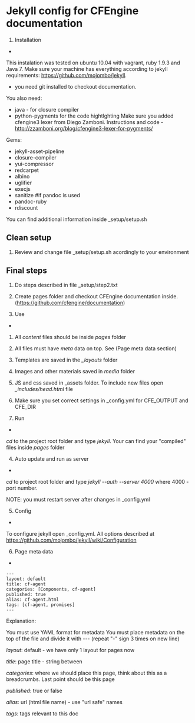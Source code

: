 Jekyll config for CFEngine documentation
===========


1. Installation
-
This instalation was tested on ubuntu 10.04 with vagrant, ruby 1.9.3 and Java 7.
Make sure your machine has everything according to jekyll requirements: https://github.com/mojombo/jekyll.
+ you need git installed to checkout documentation.

You also need:
+ java - for closure compiler
+ python-pygments for the code hightlghting
Make sure you added cfengine3 lexer from Diego Zamboni. 
Instructions and code - http://zzamboni.org/blog/cfengine3-lexer-for-pygments/

Gems:
+ jekyll-asset-pipeline
+ closure-compiler
+ yui-compressor
+ redcarpet
+ albino
+ uglifier
+ execjs
+ sanitize
#if pandoc is used
+ pandoc-ruby
+ rdiscount

You can find additional information inside _setup/setup.sh


Clean setup
--
1. Review and change file _setup/setup.sh acordingly to your environment


Final steps
----
1. Do steps described in file _setup/step2.txt
2. Create pages folder and checkout CFEngine documentation inside. (https://github.com/cfengine/documentation)



2. Use
-

1. All *content* files should be inside *pages* folder
2. All files must have *meta* data on top. See (Page meta data section)
3. Templates are saved in the *_layouts* folder
4. Images and other materials saved in *media* folder
5. JS and css saved in _assets folder. To include new files open  *_includes/head.html* file
6. Make sure you set correct settings in _config.yml for CFE_OUTPUT and CFE_DIR 


3. Run
-

*cd* to the project root folder and type *jekyll*. Your can find your "compiled" files inside *pages* folder

4. Auto update and run as server
-

*cd*  to project root folder and type *jekyll --auth --server 4000*
where 4000 - port number.

NOTE: you must restart server after changes in _config.yml


5. Config
-

To configure jekyll open _config.yml. All options described at https://github.com/mojombo/jekyll/wiki/Configuration


6. Page meta data
-

```
---
layout: default
title: cf-agent
categories: [Components, cf-agent]
published: true
alias: cf-agent.html
tags: [cf-agent, promises]
---
```

Explanation:

You must use YAML format for metadata
You must place metadata on the top of the file and divide it with ---  (repeat "-" sign 3 times on new line)


*layout*: default - we have only 1 layout for pages now

*title*:  page title - string between <title></title>

*categories*:  where we should place this page, think about this as a breadcrumbs. Last point should be this page

*published*: true or false

*alias*: url (html file name) - use "url safe" names

*tags*: tags relevant to this doc


